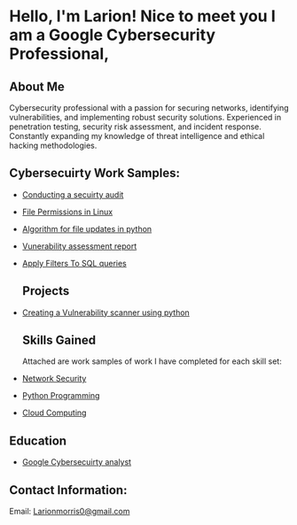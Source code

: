 <h1>Hello, I'm Larion! Nice to meet you I am a Google Cybersecurity Professional</a>, 

<h2> About Me </h2>

Cybersecurity professional with a passion for securing networks, identifying vulnerabilities, and implementing robust security solutions. Experienced in penetration testing, security risk assessment, and incident response. Constantly expanding my knowledge of threat intelligence and ethical hacking methodologies.

<h2> Cybersecuirty Work Samples:</h2>

  - [Conducting a secuirty audit](https://docs.google.com/document/d/1JlwYH_2xQorQVHZth_jSQftEXXAhC7sCe9Wk7vXGV4s/edit?usp=sharing)
  - [File Permissions in Linux](https://docs.google.com/document/d/1uZ7Nktnqt3n5AZefyW0Oad4pEJrCblfUN1FRM2wwdJY/edit?usp=sharing)
 - [Algorithm for file updates in python](https://docs.google.com/document/d/1Grop9oDtJv3-nti1HgFyT2KU5Hpeq4SdFUSpCor7wZo/edit?usp=sharing)
 - [Vunerability assessment report](https://docs.google.com/document/d/1l1WgSuqWw4Y09W6q3CsLbe1dadLK813Cwhiehgo8EHs/edit?usp=sharing)
 - [Apply Filters To SQL queries](https://docs.google.com/document/d/1MnopEqtYSqVxqmNB7tr-zJt2hw20uGOdLsLUO3j7Pk8/edit?usp=sharing)

   <h2> Projects </h2>

- [Creating a Vulnerability scanner using python](https://www.youtube.com/watch?v=a83ASGn_V_s)

  <h2> Skills Gained </h2>

  Attached are work samples of work I have completed for each skill set: 

- [Network Security](https://www.youtube.com/watch?v=a83ASGn_V_s)
- [Python Programming](https://www.youtube.com/watch?v=a83ASGn_V_s)
- [Cloud Computing](https://www.youtube.com/watch?v=a83ASGn_V_s)

 <h2> Education </h2>

- [Google Cybersecuirty analyst](https://www.youtube.com/watch?v=a83ASGn_V_s)

<h2>  Contact Information:</h2>

Email: Larionmorris0@gmail.com

[Linkedin]: https://www.linkedin.com/in/larion-morris-382644260/?trk=public-profile-join-page


<!--
**joshmadakor1/joshmadakor1** is a ✨ _special_ ✨ repository because its `README.md` (this file) appears on your GitHub profile.

Here are some ideas to get you started:

- 🔭 I’m currently working on ...
- 🌱 I’m currently learning ...
- 👯 I’m looking to collaborate on ...
- 🤔 I’m looking for help with ...
- 💬 Ask me about ...
- 📫 How to reach me: ...
- 😄 Pronouns: ...
- ⚡ Fun fact: ...
-->
